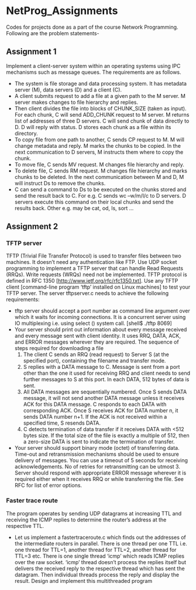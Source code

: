 # NetProg_Assignments
Codes for projects done as a part of the course Network Programming.
<br>Following are the problem statements-

## Assignment 1

Implement a client-server system within an operating systems using IPC mechanisms such
as message queues. The requirements are as follows.
* The system is file storage and data processing system. It has metadata server (M), data
servers (D) and a client (C).
* A client submits request to add a file at a given path to the M server. M server makes
changes to file hierarchy and replies. 
* Then client divides the file into blocks of CHUNK_SIZE (taken as input). For each chunk,
C will send ADD_CHUNK request to M server. M returns list of addresses of three D
servers. C will send chunk of data directly to D. D will reply with status. D stores each
chunk as a file within its directory.
* To copy file from one path to another, C sends CP request to M. M will change metadata
and reply. M marks the chunks to be copied. In the next communication to D servers, M
instructs them where to copy the chunk.
* To move file, C sends MV request. M changes file hierarchy and reply.
* To delete file, C sends RM request. M changes file hierarchy and marks chunks to be
deleted. In the next communication between M and D, M will instruct Ds to remove the
chunks.
* C can send a command to Ds to be executed on the chunks stored and send the result
back to C. For e.g. C sends wc –w/m/l/c to D servers. D servers execute this command
on their local chunks and send the results back. Other e.g. may be cat, od, ls, sort …

## Assignment 2

### TFTP server
TFTP (Trivial File Transfer Protocol) is used to transfer files between two machines. It
doesn’t need any authentication like FTP. Use UDP socket programming to implement a TFTP
server that can handle Read Requests (RRQs). Write requests (WRQs) need not be implemented.
TFTP protocol is defined in RFC 1350 [http://www.ietf.org/rfc/rfc1350.txt]. Use any TFTP
client [command-line program ‘tftp’ installed on Linux machines] to test your TFTP server. The
server tftpserver.c needs to achieve the following requirements:
* tftp server should accept a port number as command line argument over which it waits
for incoming connections. It is a concurrent server using IO multiplexing i.e. using select
() system call.
[shell$ ./tftp 8069]
* Your server should print out information about every message received and every
message sent with client identity. It uses RRQ, DATA, ACK, and ERROR messages
wherever they are required. The sequence of steps required for downloading a file
  1. The client C sends an RRQ (read request) to Server S (at the specified port),
containing the filename and transfer mode.
  2. S replies with a DATA message to C. Message is sent from a port other than the one
it used for receiving RRQ and client needs to send further messages to S at this port.
In each DATA, 512 bytes of data is sent.
  3. All DATA messages are sequentially numbered. Once S sends DATA message, it will
not send another DATA message unless it receives ACK for this DATA message. C
responds to each DATA with corresponding ACK. Once S receives ACK for DATA
number n, it sends DATA number n+1. If the ACK is not received within a specified
time, S resends DATA.
  4. C detects termination of data transfer if it receives DATA with <512 bytes size. If the
total size of the file is exactly a multiple of 512, then a zero-size DATA is sent to
indicate the termination of transfer.
* Your server should support binary mode (octet) of transferring data. Time-out and
retransmission mechanisms should be used to ensure delivery of messages. You can use
a timeout of 5 seconds for receiving acknowledgements. No of retries for retransmitting can be utmost 3. Server should respond with appropriate ERROR message wherever it
is required either when it receives RRQ or while transferring the file. See RFC for list of
error options. 

### Faster trace route
The program operates by sending UDP datagrams at increasing TTL and receiving the
ICMP replies to determine the router’s address at the respective TTL.
* Let us implement a fastertraceroute.c which finds out the addresses of the intermediate
routers in parallel. There is one thread per one TTL i.e. one thread for TTL=1, another
thread for TTL=2, another thread for TTL=3 etc. There is one single thread ‘icmp’ which
reads ICMP replies over the raw socket. ‘icmp’ thread doesn’t process the replies itself but
delivers the received reply to the respective thread which has sent the datagram. Then
individual threads process the reply and display the result. Design and implement this
multithreaded program 
